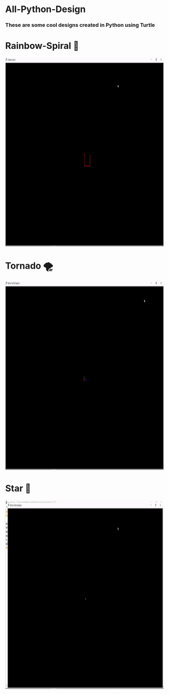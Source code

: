 # All-Python-Design
### These are some cool designs created in Python using Turtle

# Rainbow-Spiral 🌈
<img src="rainbow-spiral.gif" width="1100" height="600" />

# Tornado 🌪️
<img src="rainbow-benzene.gif" width="1100" height="600" />

# Star 🌟
<img src="star.gif" width="1100" height="600" />



